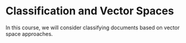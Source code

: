 # Classification and Vector Spaces

In this course, we will consider classifying documents based on vector space approaches.

